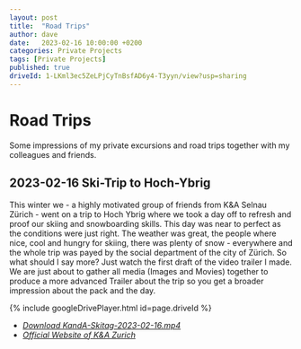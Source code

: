 ```yaml
---
layout: post
title:  "Road Trips"
author: dave
date:   2023-02-16 10:00:00 +0200
categories: Private Projects
tags: [Private Projects]
published: true
driveId: 1-LKml3ec5ZeLPjCyTnBsfAD6y4-T3yyn/view?usp=sharing
---
```


# Road Trips
Some impressions of my private excursions and road trips together with my colleagues and friends.

## 2023-02-16 Ski-Trip to Hoch-Ybrig
This winter we - a highly motivated group of friends from K&A Selnau Zürich - went on a trip to Hoch Ybrig where we took a day off to refresh and proof our skiing and snowboarding skills. This day was near to perfect as the conditions were just right. The weather was great, the people where nice, cool and hungry for skiing, there was plenty of snow - everywhere and the whole trip was payed by the social department of the city of Zürich. So what should I say more? Just watch the first draft of the video trailer I made. We are just about to gather all media (Images and Movies) together to produce a more advanced Trailer about the trip so you get a broader impression about the pack and the day.

{% include googleDrivePlayer.html id=page.driveId %}

- [_Download KandA-Skitag-2023-02-16.mp4_](http://kimhauser.ch/downloads/KandA-Skitag-2023-02-16.mp4)
- [_Official Website of K&amp;A Zurich_](https://www.stadt-zuerich.ch/sd/de/index/unterstuetzung/drogen/kontaktundanlaufstellen.html)